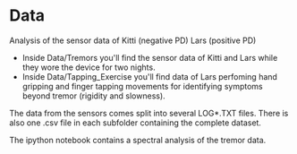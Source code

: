 # Data

Analysis of the sensor data of Kitti (negative PD) Lars (positive PD)

- Inside Data/Tremors you'll find the sensor data of Kitti and Lars while they wore the device for two nights.
- Inside Data/Tapping_Exercise you'll find data of Lars perfoming hand gripping and finger tapping movements for identifying symptoms beyond tremor (rigidity and slowness).

The data from the sensors comes split into several LOG*.TXT files. There is also one .csv file in each subfolder containing the complete dataset.

The ipython notebook contains a spectral analysis of the tremor data.



